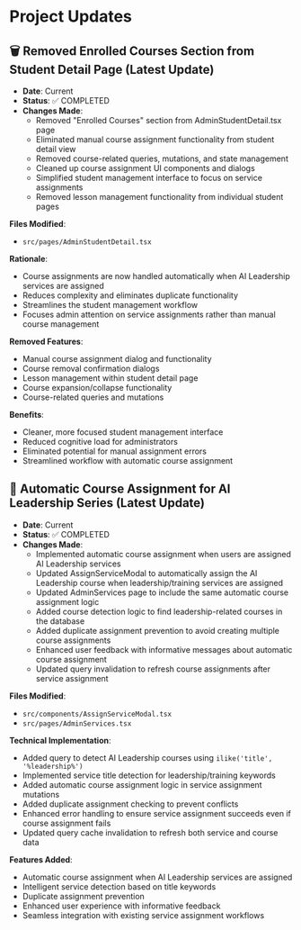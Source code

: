 # Project Updates

## 🗑️ Removed Enrolled Courses Section from Student Detail Page (Latest Update)
- **Date**: Current
- **Status**: ✅ COMPLETED
- **Changes Made**:
  - Removed "Enrolled Courses" section from AdminStudentDetail.tsx page
  - Eliminated manual course assignment functionality from student detail view
  - Removed course-related queries, mutations, and state management
  - Cleaned up course assignment UI components and dialogs
  - Simplified student management interface to focus on service assignments
  - Removed lesson management functionality from individual student pages

**Files Modified**:
- `src/pages/AdminStudentDetail.tsx`

**Rationale**:
- Course assignments are now handled automatically when AI Leadership services are assigned
- Reduces complexity and eliminates duplicate functionality
- Streamlines the student management workflow
- Focuses admin attention on service assignments rather than manual course management

**Removed Features**:
- Manual course assignment dialog and functionality
- Course removal confirmation dialogs
- Lesson management within student detail page
- Course expansion/collapse functionality
- Course-related queries and mutations

**Benefits**:
- Cleaner, more focused student management interface
- Reduced cognitive load for administrators
- Eliminated potential for manual assignment errors
- Streamlined workflow with automatic course assignment

## 🎯 Automatic Course Assignment for AI Leadership Series (Latest Update)
- **Date**: Current
- **Status**: ✅ COMPLETED
- **Changes Made**:
  - Implemented automatic course assignment when users are assigned AI Leadership services
  - Updated AssignServiceModal to automatically assign the AI Leadership course when leadership/training services are assigned
  - Updated AdminServices page to include the same automatic course assignment logic
  - Added course detection logic to find leadership-related courses in the database
  - Added duplicate assignment prevention to avoid creating multiple course assignments
  - Enhanced user feedback with informative messages about automatic course assignment
  - Updated query invalidation to refresh course assignments after service assignment

**Files Modified**:
- `src/components/AssignServiceModal.tsx`
- `src/pages/AdminServices.tsx`

**Technical Implementation**:
- Added query to detect AI Leadership courses using `ilike('title', '%leadership%')`
- Implemented service title detection for leadership/training keywords
- Added automatic course assignment logic in service assignment mutations
- Added duplicate assignment checking to prevent conflicts
- Enhanced error handling to ensure service assignment succeeds even if course assignment fails
- Updated query cache invalidation to refresh both service and course data

**Features Added**:
- Automatic course assignment when AI Leadership services are assigned
- Intelligent service detection based on title keywords
- Duplicate assignment prevention
- Enhanced user experience with informative feedback
- Seamless integration with existing service assignment workflows